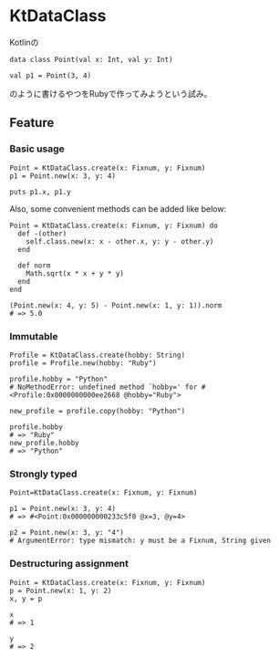# KtDataClass

Kotlinの

```
data class Point(val x: Int, val y: Int)

val p1 = Point(3, 4)
```

のように書けるやつをRubyで作ってみようという試み。

## Feature

### Basic usage

```
Point = KtDataClass.create(x: Fixnum, y: Fixnum)
p1 = Point.new(x: 3, y: 4)

puts p1.x, p1.y
```

Also, some convenient methods can be added like below:

```
Point = KtDataClass.create(x: Fixnum, y: Fixnum) do
  def -(other)
    self.class.new(x: x - other.x, y: y - other.y)
  end

  def norm
    Math.sqrt(x * x + y * y)
  end
end

(Point.new(x: 4, y: 5) - Point.new(x: 1, y: 1)).norm
# => 5.0
```

### Immutable

```
Profile = KtDataClass.create(hobby: String)
profile = Profile.new(hobby: "Ruby")

profile.hobby = "Python"
# NoMethodError: undefined method `hobby=' for #<Profile:0x0000000000ee2668 @hobby="Ruby">

new_profile = profile.copy(hobby: "Python")

profile.hobby
# => "Ruby"
new_profile.hobby
# => "Python"
```

### Strongly typed

```
Point=KtDataClass.create(x: Fixnum, y: Fixnum)

p1 = Point.new(x: 3, y: 4)
# => #<Point:0x000000000233c5f0 @x=3, @y=4>

p2 = Point.new(x: 3, y: "4")
# ArgumentError: type mismatch: y must be a Fixnum, String given
```

### Destructuring assignment

```
Point = KtDataClass.create(x: Fixnum, y: Fixnum)
p = Point.new(x: 1, y: 2)
x, y = p

x
# => 1

y
# => 2
```
